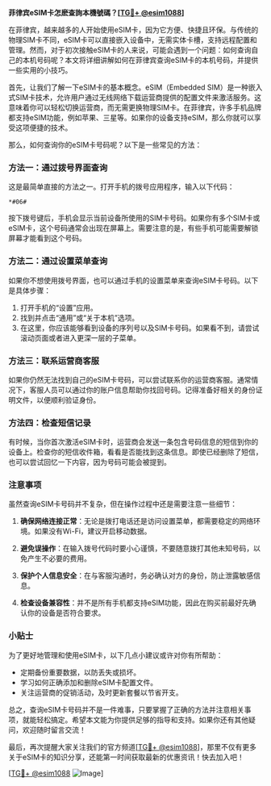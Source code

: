 **菲律宾eSIM卡怎麽查詢本機號碼？[[TG💪+ @esim1088](https://t.me/s/esim1088)]**

在菲律宾，越来越多的人开始使用eSIM卡，因为它方便、快捷且环保。与传统的物理SIM卡不同，eSIM卡可以直接嵌入设备中，无需实体卡槽，支持远程配置和管理。然而，对于初次接触eSIM卡的人来说，可能会遇到一个问题：如何查询自己的本机号码呢？本文将详细讲解如何在菲律宾查询eSIM卡的本机号码，并提供一些实用的小技巧。

首先，让我们了解一下eSIM卡的基本概念。eSIM（Embedded SIM）是一种嵌入式SIM卡技术，允许用户通过无线网络下载运营商提供的配置文件来激活服务。这意味着你可以轻松切换运营商，而无需更换物理SIM卡。在菲律宾，许多手机品牌都支持eSIM功能，例如苹果、三星等。如果你的设备支持eSIM，那么你就可以享受这项便捷的技术。

那么，如何查询你的eSIM卡号码呢？以下是一些常见的方法：

### 方法一：通过拨号界面查询

这是最简单直接的方法之一。打开手机的拨号应用程序，输入以下代码：

```
*#06#
```

按下拨号键后，手机会显示当前设备所使用的SIM卡号码。如果你有多个SIM卡或eSIM卡，这个号码通常会出现在屏幕上。需要注意的是，有些手机可能需要解锁屏幕才能看到这个号码。

### 方法二：通过设置菜单查询

如果你不想使用拨号界面，也可以通过手机的设置菜单来查询eSIM卡号码。以下是具体步骤：

1. 打开手机的“设置”应用。
2. 找到并点击“通用”或“关于本机”选项。
3. 在这里，你应该能够看到设备的序列号以及SIM卡号码。如果看不到，请尝试滚动页面或者进入更深一层的子菜单。

### 方法三：联系运营商客服

如果你仍然无法找到自己的eSIM卡号码，可以尝试联系你的运营商客服。通常情况下，客服人员可以通过你的账户信息帮助你找回号码。记得准备好相关的身份证明文件，以便顺利验证身份。

### 方法四：检查短信记录

有时候，当你首次激活eSIM卡时，运营商会发送一条包含号码信息的短信到你的设备上。检查你的短信收件箱，看看是否能找到这条信息。即使已经删除了短信，也可以尝试回忆一下内容，因为号码可能会被提到。

### 注意事项

虽然查询eSIM卡号码并不复杂，但在操作过程中还是需要注意一些细节：

1. **确保网络连接正常**：无论是拨打电话还是访问设置菜单，都需要稳定的网络环境。如果没有Wi-Fi，建议开启移动数据。
   
2. **避免误操作**：在输入拨号代码时要小心谨慎，不要随意拨打其他未知号码，以免产生不必要的费用。

3. **保护个人信息安全**：在与客服沟通时，务必确认对方的身份，防止泄露敏感信息。

4. **检查设备兼容性**：并不是所有手机都支持eSIM功能，因此在购买前最好先确认你的设备是否符合要求。

### 小贴士

为了更好地管理和使用eSIM卡，以下几点小建议或许对你有所帮助：

- 定期备份重要数据，以防丢失或损坏。
- 学习如何正确添加和删除eSIM卡配置文件。
- 关注运营商的促销活动，及时更新套餐以节省开支。

总之，查询eSIM卡号码并不是一件难事，只要掌握了正确的方法并注意相关事项，就能轻松搞定。希望本文能为你提供足够的指导和支持。如果你还有其他疑问，欢迎随时留言交流！

最后，再次提醒大家关注我们的官方频道[[TG💪+ @esim1088](https://t.me/s/esim1088)]，那里不仅有更多关于eSIM卡的知识分享，还能第一时间获取最新的优惠资讯！快去加入吧！

[[TG💪+ @esim1088](https://t.me/s/esim1088) ![Image](https://i.postimg.cc/4NQfJmqS/Snipaste-2025-05-13-00-14-12.png)]
